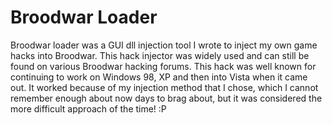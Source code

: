 Broodwar Loader
===============

Broodwar loader was a GUI dll injection tool I wrote to inject my own game hacks into Broodwar. This hack injector was widely used and can still be found on various Broodwar hacking forums. This hack was well known for continuing to work on Windows 98, XP and then into Vista when it came out. It worked because of my injection method that I chose, which I cannot remember enough about now days to brag about, but it was considered the more difficult approach of the time! :P
